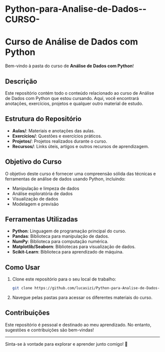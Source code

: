 # Python-para-Analise-de-Dados--CURSO-
 
# Curso de Análise de Dados com Python

Bem-vindo à pasta do curso de **Análise de Dados com Python**!

## Descrição
Este repositório contém todo o conteúdo relacionado ao curso de Análise de Dados com Python que estou cursando. Aqui, você encontrará anotações, exercícios, projetos e qualquer outro material de estudo.

## Estrutura do Repositório
- **Aulas/**: Materiais e anotações das aulas.
- **Exercícios/**: Questões e exercícios práticos.
- **Projetos/**: Projetos realizados durante o curso.
- **Recursos/**: Links úteis, artigos e outros recursos de aprendizagem.

## Objetivo do Curso
O objetivo deste curso é fornecer uma compreensão sólida das técnicas e ferramentas de análise de dados usando Python, incluindo:
- Manipulação e limpeza de dados
- Análise exploratória de dados
- Visualização de dados
- Modelagem e previsão

## Ferramentas Utilizadas
- **Python**: Linguagem de programação principal do curso.
- **Pandas**: Biblioteca para manipulação de dados.
- **NumPy**: Biblioteca para computação numérica.
- **Matplotlib/Seaborn**: Bibliotecas para visualização de dados.
- **Scikit-Learn**: Biblioteca para aprendizado de máquina.

## Como Usar
1. Clone este repositório para o seu local de trabalho:
    ```bash
    git clone https://github.com/lucasizi/Python-para-Analise-de-Dados-CURSO-
    ```
2. Navegue pelas pastas para acessar os diferentes materiais do curso.

## Contribuições
Este repositório é pessoal e destinado ao meu aprendizado. No entanto, sugestões e contribuições são bem-vindas!

---

Sinta-se à vontade para explorar e aprender junto comigo! 🚀
